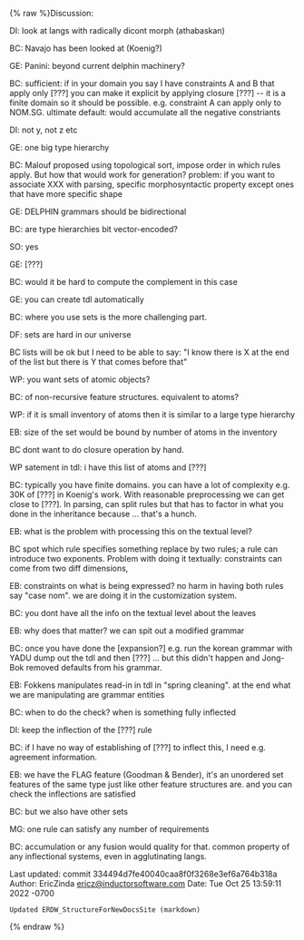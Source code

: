 {% raw %}Discussion:

DI: look at langs with radically dicont morph (athabaskan)

BC: Navajo has been looked at (Koenig?)

GE: Panini: beyond current delphin machinery?

BC: sufficient: if in your domain you say I have constraints A and B
that apply only \[???\] you can make it explicit by applying closure
\[???\] -- it is a finite domain so it should be possible. e.g.
constraint A can apply only to NOM.SG. ultimate default: would
accumulate all the negative constriants

DI: not y, not z etc

GE: one big type hierarchy

BC: Malouf proposed using topological sort, impose order in which rules
apply. But how that would work for generation? problem: if you want to
associate XXX with parsing, specific morphosyntactic property except
ones that have more specific shape

GE: DELPHIN grammars should be bidirectional

BC: are type hierarchies bit vector-encoded?

SO: yes

GE: \[???\]

BC: would it be hard to compute the complement in this case

GE: you can create tdl automatically

BC: where you use sets is the more challenging part.

DF: sets are hard in our universe

BC lists will be ok but I need to be able to say: "I know there is X at
the end of the list but there is Y that comes before that"

WP: you want sets of atomic objects?

BC: of non-recursive feature structures. equivalent to atoms?

WP: if it is small inventory of atoms then it is similar to a large type
hierarchy

EB: size of the set would be bound by number of atoms in the inventory

BC dont want to do closure operation by hand.

WP satement in tdl: i have this list of atoms and \[???\]

BC: typically you have finite domains. you can have a lot of complexity
e.g. 30K of \[???\] in Koenig's work. With reasonable preprocessing we
can get close to \[???\]. In parsing, can split rules but that has to
factor in what you done in the inheritance because ... that's a hunch.

EB: what is the problem with processing this on the textual level?

BC spot which rule specifies something replace by two rules; a rule can
introduce two exponents. Problem with doing it textually: constraints
can come from two diff dimensions,

EB: constraints on what is being expressed? no harm in having both rules
say "case nom". we are doing it in the customization system.

BC: you dont have all the info on the textual level about the leaves

EB: why does that matter? we can spit out a modified grammar

BC: once you have done the \[expansion?\] e.g. run the korean grammar
with YADU dump out the tdl and then \[???\] ... but this didn't happen
and Jong-Bok removed defaults from his grammar.

EB: Fokkens manipulates read-in in tdl in "spring cleaning". at the end
what we are manipulating are grammar entities

BC: when to do the check? when is something fully inflected

DI: keep the inflection of the \[???\] rule

BC: if I have no way of establishing of \[???\] to inflect this, I need
e.g. agreement information.

EB: we have the FLAG feature (Goodman & Bender), it's an unordered set
features of the same type just like other feature structures are. and
you can check the inflections are satisfied

BC: but we also have other sets

MG: one rule can satisfy any number of requirements

BC: accumulation or any fusion would quality for that. common property
of any inflectional systems, even in agglutinating langs.

Last updated: commit 334494d7fe40040caa8f0f3268e3ef6a764b318a
Author: EricZinda <ericz@inductorsoftware.com>
Date:   Tue Oct 25 13:59:11 2022 -0700

    Updated ERDW_StructureForNewDocsSite (markdown)
{% endraw %}